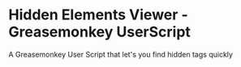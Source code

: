 Hidden Elements Viewer - Greasemonkey UserScript
================================================

A Greasemonkey User Script that let's you find hidden tags quickly